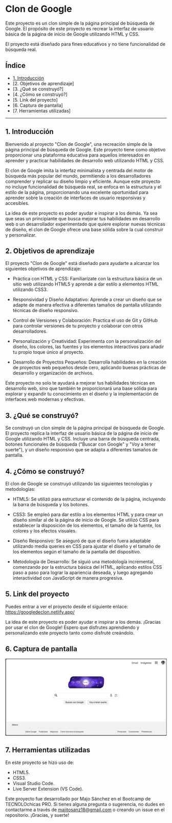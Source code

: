 # Clon de Google

Este proyecto es un clon simple de la página principal de búsqueda de Google. El propósito de este proyecto es recrear la interfaz de usuario básica de la página de inicio de Google utilizando HTML y CSS. 

El proyecto está diseñado para fines educativos y no tiene funcionalidad de búsqueda real.

## Índice

* [1. Introducción](https://github.com/MajoSanz/ClonGoogle-b4-g2/blob/main/README.md#1-introducci%C3%B3n)
* [2. Objetivos de aprendizaje]
* [3. ¿Qué se construyó?]
* [4. ¿Cómo se construyó?]
* [5. Link del proyecto]
* [6. Captura de pantalla]
* [7. Herramientas utilizadas]

****

## 1. Introducción

Bienvenido al proyecto "Clon de Google", una recreación simple de la página principal de búsqueda de Google. Este proyecto tiene como objetivo proporcionar una plataforma educativa para aquellos interesados en aprender y practicar habilidades de desarrollo web utilizando HTML y CSS.

El clon de Google imita la interfaz minimalista y centrada del motor de búsqueda más popular del mundo, permitiendo a los desarrolladores comprender y replicar su diseño limpio y eficiente. Aunque este proyecto no incluye funcionalidad de búsqueda real, se enfoca en la estructura y el estilo de la página, proporcionando una excelente oportunidad para aprender sobre la creación de interfaces de usuario responsivas y accesibles.

La idea de este proyecto es poder ayudar e inspirar a los demás. Ya sea que seas un principiante que busca mejorar tus habilidades en desarrollo web o un desarrollador experimentado que quiere explorar nuevas técnicas de diseño, el clon de Google ofrece una base sólida sobre la cual construir y personalizar.

## 2. Objetivos de aprendizaje

El proyecto "Clon de Google" está diseñado para ayudarte a alcanzar los siguientes objetivos de aprendizaje:

- Práctica con HTML y CSS: Familiarízate con la estructura básica de un sitio web utilizando HTML5 y aprende a dar estilo a elementos HTML utilizando CSS3.

- Responsividad y Diseño Adaptativo: Aprende a crear un diseño que se adapte de manera efectiva a diferentes tamaños de pantalla utilizando técnicas de diseño responsivo.

- Control de Versiones y Colaboración: Practica el uso de Git y GitHub para controlar versiones de tu proyecto y colaborar con otros desarrolladores.

- Personalización y Creatividad: Experimenta con la personalización del diseño, los colores, las fuentes y los elementos interactivos para añadir tu propio toque único al proyecto.

- Desarrollo de Proyectos Pequeños: Desarrolla habilidades en la creación de proyectos web pequeños desde cero, aplicando buenas prácticas de desarrollo y organización de archivos.

Este proyecto no solo te ayudará a mejorar tus habilidades técnicas en desarrollo web, sino que también te proporcionará una base sólida para explorar y expandir tu conocimiento en el diseño y la implementación de interfaces web modernas y efectivas. 

## 3. ¿Qué se construyó?

Se construyó un clon simple de la página principal de búsqueda de Google. El proyecto replica la interfaz de usuario básica de la página de inicio de Google utilizando HTML y CSS. Incluye una barra de búsqueda centrada, botones funcionales de búsqueda ("Buscar con Google" y "Voy a tener suerte"), y un diseño responsivo que se adapta a diferentes tamaños de pantalla.

## 4. ¿Cómo se construyó?

El clon de Google se construyó utilizando las siguientes tecnologías y metodologías:

- HTML5: Se utilizó para estructurar el contenido de la página, incluyendo la barra de búsqueda y los botones.

- CSS3: Se empleó para dar estilo a los elementos HTML y para crear un diseño similar al de la página de inicio de Google. Se utilizó CSS para establecer la disposición de los elementos, el tamaño de la fuente, los colores y los efectos visuales.

- Diseño Responsivo: Se aseguró de que el diseño fuera adaptable utilizando media queries en CSS para ajustar el diseño y el tamaño de los elementos según el tamaño de la pantalla del dispositivo.

- Metodología de Desarrollo: Se siguió una metodología incremental, comenzando por la estructura básica del HTML, aplicando estilos CSS paso a paso para lograr la apariencia deseada, y luego agregando interactividad con JavaScript de manera progresiva.

## 5. Link del proyecto

Puedes entrar a ver el proyecto desde el siguiente enlace: https://googledeclon.netlify.app/

La idea de este proyecto es poder ayudar e inspirar a los demás. ¡Gracias por usar el clon de Google! Espero que disfrutes aprendiendo y personalizando este proyecto tanto como disfruté creándolo.

## 6. Captura de pantalla

![Clon de Google](Images/Capturagoogle.png)

## 7. Herramientas utilizadas

En este proyecto se hizo uso de:
* HTML5.
* CSS3.
* Visual Studio Code.
* Live Server Extension (VS Code).



Este proyecto fue desarrollado por Majo Sánchez en el Bootcamp de TECNOLOchicas PRO. Si tienes alguna pregunta o sugerencia, no dudes en contactarme a través de majitosanz18@gmail.com o creando un issue en el repositorio. ¡Gracias, y suerte!
